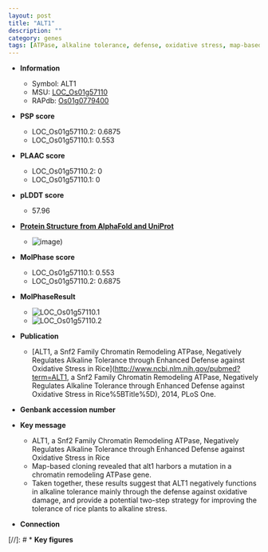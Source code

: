 ```yaml
---
layout: post
title: "ALT1"
description: ""
category: genes
tags: [ATPase, alkaline tolerance, defense, oxidative stress, map-based cloning, alkaline stress]
---
```


* **Information**  
    + Symbol: ALT1  
    + MSU: [LOC_Os01g57110](http://rice.plantbiology.msu.edu/cgi-bin/ORF_infopage.cgi?orf=LOC_Os01g57110)  
    + RAPdb: [Os01g0779400](http://rapdb.dna.affrc.go.jp/viewer/gbrowse_details/irgsp1?name=Os01g0779400)  

* **PSP score**  
    + LOC_Os01g57110.2: 0.6875 
    + LOC_Os01g57110.1: 0.553 

* **PLAAC score**  
    + LOC_Os01g57110.2: 0 
    + LOC_Os01g57110.1: 0 

* **pLDDT score**
    + 57.96

* **[Protein Structure from AlphaFold and UniProt](https://www.uniprot.org/uniprotkb/Q5ZCG5/entry#structure)**
    + ![image](https://ricepsp.github.io/images/Q5/AF-Q5ZCG5-F1.png))

* **MolPhase score**
    + LOC_Os01g57110.1: 0.553
    + LOC_Os01g57110.2: 0.6875

* **MolPhaseResult**
    + ![LOC_Os01g57110.1](https://ricepsp.github.io/pictures/LOC_Os01g/LOC_Os01g57110.1.png)
    + ![LOC_Os01g57110.2](https://ricepsp.github.io/pictures/LOC_Os01g/LOC_Os01g57110.2.png)

* **Publication**  
    + [ALT1, a Snf2 Family Chromatin Remodeling ATPase, Negatively Regulates Alkaline Tolerance through Enhanced Defense against Oxidative Stress in Rice](http://www.ncbi.nlm.nih.gov/pubmed?term=ALT1, a Snf2 Family Chromatin Remodeling ATPase, Negatively Regulates Alkaline Tolerance through Enhanced Defense against Oxidative Stress in Rice%5BTitle%5D), 2014, PLoS One.

* **Genbank accession number**  

* **Key message**  
    + ALT1, a Snf2 Family Chromatin Remodeling ATPase, Negatively Regulates Alkaline Tolerance through Enhanced Defense against Oxidative Stress in Rice
    + Map-based cloning revealed that alt1 harbors a mutation in a chromatin remodeling ATPase gene.
    + Taken together, these results suggest that ALT1 negatively functions in alkaline tolerance mainly through the defense against oxidative damage, and provide a potential two-step strategy for improving the tolerance of rice plants to alkaline stress.

* **Connection**  

[//]: # * **Key figures**  


